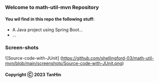 ### Welcome to math-util-mvn Repository

#### You wil find in this repo the following stuff:

* A Java project using Spring Boot...
* ...



### Screen-shots
![Source-code-with-JUnit] (https://github.com/shellingford-03/math-util-mvn/blob/main/screenshots/Source-code-with-JUnit.png)
#### Copyright Ⓒ 2023 TanHin 
